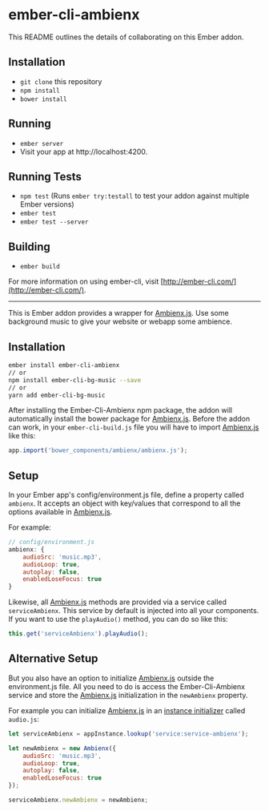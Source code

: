 # ember-cli-ambienx

This README outlines the details of collaborating on this Ember addon.

## Installation

* `git clone` this repository
* `npm install`
* `bower install`

## Running

* `ember server`
* Visit your app at http://localhost:4200.

## Running Tests

* `npm test` (Runs `ember try:testall` to test your addon against multiple Ember versions)
* `ember test`
* `ember test --server`

## Building

* `ember build`

For more information on using ember-cli, visit [http://ember-cli.com/](http://ember-cli.com/).

---

This is Ember addon provides a wrapper for [Ambienx.js](https://github.com/ozywuli/ambienx). Use some background music to give your website or webapp some ambience.

## Installation

```bash
ember install ember-cli-ambienx
// or
npm install ember-cli-bg-music --save
// or
yarn add ember-cli-bg-music
```

After installing the Ember-Cli-Ambienx npm package, the addon will automatically install the bower package for [Ambienx.js](https://github.com/ozywuli/ambienx). Before the addon can work, in your `ember-cli-build.js` file you will have to import [Ambienx.js](https://github.com/ozywuli/ambienx) like this: 

```js
app.import('bower_components/ambienx/ambienx.js');
```

## Setup

In your Ember app's config/environment.js file, define a property called `ambienx`. It accepts an object with key/values that correspond to all the options available in [Ambienx.js](https://github.com/ozywuli/ambienx).

For example:

```js
// config/environment.js
ambienx: {
    audioSrc: 'music.mp3',
    audioLoop: true,
    autoplay: false,
    enabledLoseFocus: true
}
```

Likewise, all [Ambienx.js](https://github.com/ozywuli/ambienx) methods are provided via a service called `serviceAmbienx`. This service by default is injected into all your components. If you want to use the `playAudio()` method, you can do so like this:

```js
this.get('serviceAmbienx').playAudio();
```


## Alternative Setup

But you also have an option to initialize [Ambienx.js](https://github.com/ozywuli/ambienx) outside the environment.js file. All you need to do is access the Ember-Cli-Ambienx service and store the [Ambienx.js](https://github.com/ozywuli/ambienx) initialization in the `newAmbienx` property.

For example you can initialize [Ambienx.js](https://github.com/ozywuli/ambienx) in an [instance initializer](https://guides.emberjs.com/v2.13.0/applications/initializers/) called `audio.js`:

```js
let serviceAmbienx = appInstance.lookup('service:service-ambienx');

let newAmbienx = new Ambienx({
    audioSrc: 'music.mp3',
    audioLoop: true,
    autoplay: false,
    enabledLoseFocus: true
});

serviceAmbienx.newAmbienx = newAmbienx;
```

